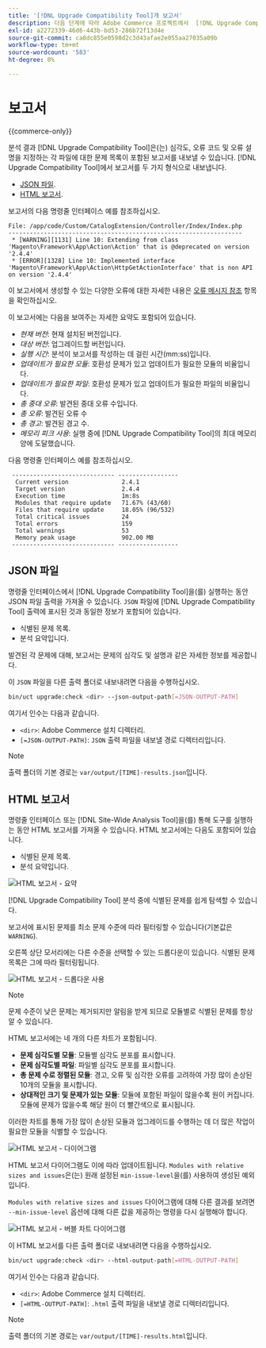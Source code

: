 ```yaml
---
title: '[!DNL Upgrade Compatibility Tool]개 보고서'
description: 다음 단계에 따라 Adobe Commerce 프로젝트에서  [!DNL Upgrade Compatibility Tool] 을(를) 실행합니다.
exl-id: a2272339-46d6-443b-bd53-286b72f13d4e
source-git-commit: ca8dc855e0598d2c3d43afae2e055aa27035a09b
workflow-type: tm+mt
source-wordcount: '583'
ht-degree: 0%

---
```


# 보고서

{{commerce-only}}

분석 결과 [!DNL Upgrade Compatibility Tool]은(는) 심각도, 오류 코드 및 오류 설명을 지정하는 각 파일에 대한 문제 목록이 포함된 보고서를 내보낼 수 있습니다. [!DNL Upgrade Compatibility Tool]에서 보고서를 두 가지 형식으로 내보냅니다.

- [JSON 파일](reports.md#json-file).
- [HTML 보고서](reports.md#html-report).

보고서의 다음 명령줄 인터페이스 예를 참조하십시오.

```
File: /app/code/Custom/CatalogExtension/Controller/Index/Index.php
------------------------------------------------------------------
 * [WARNING][1131] Line 10: Extending from class 'Magento\Framework\App\Action\Action' that is @deprecated on version '2.4.4'
 * [ERROR][1328] Line 10: Implemented interface 'Magento\Framework\App\Action\HttpGetActionInterface' that is non API on version '2.4.4'
```

이 보고서에서 생성할 수 있는 다양한 오류에 대한 자세한 내용은 [오류 메시지 참조](../upgrade-compatibility-tool/error-messages.md) 항목을 확인하십시오.

이 보고서에는 다음을 보여주는 자세한 요약도 포함되어 있습니다.

- *현재 버전*: 현재 설치된 버전입니다.
- *대상 버전*: 업그레이드할 버전입니다.
- *실행 시간*: 분석이 보고서를 작성하는 데 걸린 시간(mm:ss)입니다.
- *업데이트가 필요한 모듈*: 호환성 문제가 있고 업데이트가 필요한 모듈의 비율입니다.
- *업데이트가 필요한 파일*: 호환성 문제가 있고 업데이트가 필요한 파일의 비율입니다.
- *총 중대 오류*: 발견된 중대 오류 수입니다.
- *총 오류*: 발견된 오류 수
- *총 경고*: 발견된 경고 수.
- *메모리 피크 사용*: 실행 중에 [!DNL Upgrade Compatibility Tool]의 최대 메모리 양에 도달했습니다.

다음 명령줄 인터페이스 예를 참조하십시오.

```
 ----------------------------- ----------------- 
  Current version               2.4.1            
  Target version                2.4.4            
  Execution time                1m:8s            
  Modules that require update   71.67% (43/60)   
  Files that require update     18.05% (96/532)  
  Total critical issues         24               
  Total errors                  159              
  Total warnings                53               
  Memory peak usage             902.00 MB        
 ----------------------------- ----------------- 
```

## JSON 파일

명령줄 인터페이스에서 [!DNL Upgrade Compatibility Tool]을(를) 실행하는 동안 JSON 파일 출력을 가져올 수 있습니다. `JSON` 파일에 [!DNL Upgrade Compatibility Tool] 출력에 표시된 것과 동일한 정보가 포함되어 있습니다.

- 식별된 문제 목록.
- 분석 요약입니다.

발견된 각 문제에 대해, 보고서는 문제의 심각도 및 설명과 같은 자세한 정보를 제공합니다.

이 `JSON` 파일을 다른 출력 폴더로 내보내려면 다음을 수행하십시오.

```bash
bin/uct upgrade:check <dir> --json-output-path[=JSON-OUTPUT-PATH]
```

여기서 인수는 다음과 같습니다.

- `<dir>`: Adobe Commerce 설치 디렉터리.
- `[=JSON-OUTPUT-PATH]`: `JSON` 출력 파일을 내보낼 경로 디렉터리입니다.

>[!NOTE]
>
> 출력 폴더의 기본 경로는 `var/output/[TIME]-results.json`입니다.

## HTML 보고서

명령줄 인터페이스 또는 [!DNL Site-Wide Analysis Tool]을(를) 통해 도구를 실행하는 동안 HTML 보고서를 가져올 수 있습니다. HTML 보고서에는 다음도 포함되어 있습니다.

- 식별된 문제 목록.
- 분석 요약입니다.

![HTML 보고서 - 요약](../../assets/upgrade-guide/uct-html-summary.png)

[!DNL Upgrade Compatibility Tool] 분석 중에 식별된 문제를 쉽게 탐색할 수 있습니다.

보고서에 표시된 문제를 최소 문제 수준에 따라 필터링할 수 있습니다(기본값은 `WARNING`).

오른쪽 상단 모서리에는 다른 수준을 선택할 수 있는 드롭다운이 있습니다. 식별된 문제 목록은 그에 따라 필터링됩니다.

![HTML 보고서 - 드롭다운 사용](../../assets/upgrade-guide/uct-html-filtered-issues-list.png)

>[!NOTE]
>
> 문제 수준이 낮은 문제는 제거되지만 알림을 받게 되므로 모듈별로 식별된 문제를 항상 알 수 있습니다.

HTML 보고서에는 네 개의 다른 차트가 포함됩니다.

- **문제 심각도별 모듈**: 모듈별 심각도 분포를 표시합니다.
- **문제 심각도별 파일**: 파일별 심각도 분포를 표시합니다.
- **총 문제 수로 정렬된 모듈**: 경고, 오류 및 심각한 오류를 고려하여 가장 많이 손상된 10개의 모듈을 표시합니다.
- **상대적인 크기 및 문제가 있는 모듈**: 모듈에 포함된 파일이 많을수록 원이 커집니다. 모듈에 문제가 많을수록 해당 원이 더 빨간색으로 표시됩니다.

이러한 차트를 통해 가장 많이 손상된 모듈과 업그레이드를 수행하는 데 더 많은 작업이 필요한 모듈을 식별할 수 있습니다.

![HTML 보고서 - 다이어그램](../../assets/upgrade-guide/uct-html-diagrams.png)

HTML 보고서 다이어그램도 이에 따라 업데이트됩니다. `Modules with relative sizes and issues`은(는) 원래 설정된 `min-issue-level`을(를) 사용하여 생성된 예외입니다.

`Modules with relative sizes and issues` 다이어그램에 대해 다른 결과를 보려면 `--min-issue-level` 옵션에 대해 다른 값을 제공하는 명령을 다시 실행해야 합니다.

![HTML 보고서 - 버블 차트 다이어그램](../../assets/upgrade-guide/uct-html-filtered-diagrams.png)

이 HTML 보고서를 다른 출력 폴더로 내보내려면 다음을 수행하십시오.

```bash
bin/uct upgrade:check <dir> --html-output-path[=HTML-OUTPUT-PATH]
```

여기서 인수는 다음과 같습니다.

- `<dir>`: Adobe Commerce 설치 디렉터리.
- `[=HTML-OUTPUT-PATH]`: `.html` 출력 파일을 내보낼 경로 디렉터리입니다.

>[!NOTE]
>
> 출력 폴더의 기본 경로는 `var/output/[TIME]-results.html`입니다.
